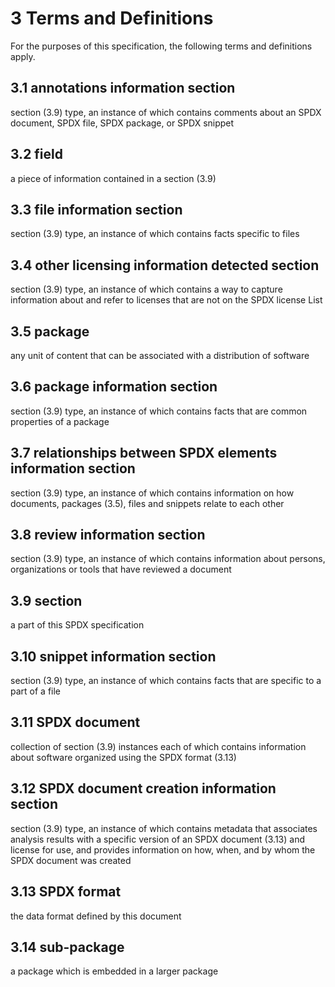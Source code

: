 # 3 Terms and Definitions

For the purposes of this specification, the following terms and definitions apply.

## 3.1 annotations information section

section (3.9) type, an instance of which contains comments about an SPDX document, SPDX file, SPDX package, or SPDX snippet

## 3.2 field

a piece of information contained in a section (3.9)

## 3.3 file information section

section (3.9) type, an instance of which contains facts specific to files

## 3.4 other licensing information detected section

section (3.9) type, an instance of which contains a way to capture information about and refer to licenses that are not on the SPDX license List

## 3.5 package

any unit of content that can be associated with a distribution of software

## 3.6 package information section

section (3.9) type, an instance of which contains facts that are common properties of a package

## 3.7 relationships between SPDX elements information section

section (3.9) type, an instance of which contains information on how documents, packages (3.5), files and snippets relate to each other

## 3.8 review information section

section (3.9) type, an instance of which contains information about persons, organizations or tools that have reviewed a document

## 3.9 section

a part of this SPDX specification

## 3.10 snippet information section

section (3.9) type, an instance of which contains facts that are specific to a part of a file

## 3.11 SPDX document

collection of section (3.9) instances each of which contains information about software organized using the SPDX format (3.13)

## 3.12 SPDX document creation information section

section (3.9) type, an instance of which contains metadata that associates analysis results with a specific version of an SPDX document (3.13) and license for use, and provides information on how, when, and by whom the SPDX document was created

## 3.13 SPDX format

the data format defined by this document

## 3.14 sub-package

a package which is embedded in a larger package
